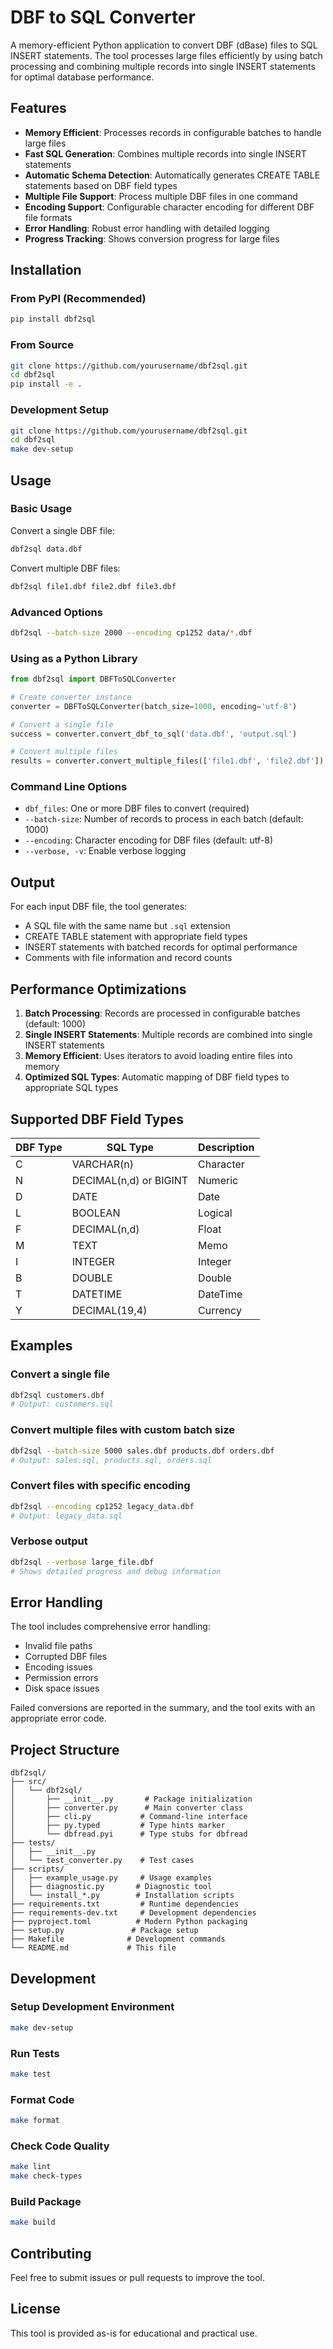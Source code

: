 # DBF to SQL Converter

A memory-efficient Python application to convert DBF (dBase) files to SQL INSERT statements. The tool processes large files efficiently by using batch processing and combining multiple records into single INSERT statements for optimal database performance.

## Features

- **Memory Efficient**: Processes records in configurable batches to handle large files
- **Fast SQL Generation**: Combines multiple records into single INSERT statements
- **Automatic Schema Detection**: Automatically generates CREATE TABLE statements based on DBF field types
- **Multiple File Support**: Process multiple DBF files in one command
- **Encoding Support**: Configurable character encoding for different DBF file formats
- **Error Handling**: Robust error handling with detailed logging
- **Progress Tracking**: Shows conversion progress for large files

## Installation

### From PyPI (Recommended)
```bash
pip install dbf2sql
```

### From Source
```bash
git clone https://github.com/yourusername/dbf2sql.git
cd dbf2sql
pip install -e .
```

### Development Setup
```bash
git clone https://github.com/yourusername/dbf2sql.git
cd dbf2sql
make dev-setup
```

## Usage

### Basic Usage

Convert a single DBF file:
```bash
dbf2sql data.dbf
```

Convert multiple DBF files:
```bash
dbf2sql file1.dbf file2.dbf file3.dbf
```

### Advanced Options

```bash
dbf2sql --batch-size 2000 --encoding cp1252 data/*.dbf
```

### Using as a Python Library

```python
from dbf2sql import DBFToSQLConverter

# Create converter instance
converter = DBFToSQLConverter(batch_size=1000, encoding='utf-8')

# Convert a single file
success = converter.convert_dbf_to_sql('data.dbf', 'output.sql')

# Convert multiple files
results = converter.convert_multiple_files(['file1.dbf', 'file2.dbf'])
```

### Command Line Options

- `dbf_files`: One or more DBF files to convert (required)
- `--batch-size`: Number of records to process in each batch (default: 1000)
- `--encoding`: Character encoding for DBF files (default: utf-8)
- `--verbose, -v`: Enable verbose logging

## Output

For each input DBF file, the tool generates:
- A SQL file with the same name but `.sql` extension
- CREATE TABLE statement with appropriate field types
- INSERT statements with batched records for optimal performance
- Comments with file information and record counts

## Performance Optimizations

1. **Batch Processing**: Records are processed in configurable batches (default: 1000)
2. **Single INSERT Statements**: Multiple records are combined into single INSERT statements
3. **Memory Efficient**: Uses iterators to avoid loading entire files into memory
4. **Optimized SQL Types**: Automatic mapping of DBF field types to appropriate SQL types

## Supported DBF Field Types

| DBF Type | SQL Type | Description |
|----------|----------|-------------|
| C | VARCHAR(n) | Character |
| N | DECIMAL(n,d) or BIGINT | Numeric |
| D | DATE | Date |
| L | BOOLEAN | Logical |
| F | DECIMAL(n,d) | Float |
| M | TEXT | Memo |
| I | INTEGER | Integer |
| B | DOUBLE | Double |
| T | DATETIME | DateTime |
| Y | DECIMAL(19,4) | Currency |

## Examples

### Convert a single file
```bash
dbf2sql customers.dbf
# Output: customers.sql
```

### Convert multiple files with custom batch size
```bash
dbf2sql --batch-size 5000 sales.dbf products.dbf orders.dbf
# Output: sales.sql, products.sql, orders.sql
```

### Convert files with specific encoding
```bash
dbf2sql --encoding cp1252 legacy_data.dbf
# Output: legacy_data.sql
```

### Verbose output
```bash
dbf2sql --verbose large_file.dbf
# Shows detailed progress and debug information
```

## Error Handling

The tool includes comprehensive error handling:
- Invalid file paths
- Corrupted DBF files
- Encoding issues
- Permission errors
- Disk space issues

Failed conversions are reported in the summary, and the tool exits with an appropriate error code.

## Project Structure

```
dbf2sql/
├── src/
│   └── dbf2sql/
│       ├── __init__.py       # Package initialization
│       ├── converter.py      # Main converter class
│       ├── cli.py           # Command-line interface
│       ├── py.typed         # Type hints marker
│       └── dbfread.pyi      # Type stubs for dbfread
├── tests/
│   ├── __init__.py
│   └── test_converter.py    # Test cases
├── scripts/
│   ├── example_usage.py     # Usage examples
│   ├── diagnostic.py       # Diagnostic tool
│   └── install_*.py        # Installation scripts
├── requirements.txt         # Runtime dependencies
├── requirements-dev.txt     # Development dependencies
├── pyproject.toml          # Modern Python packaging
├── setup.py               # Package setup
├── Makefile              # Development commands
└── README.md             # This file
```

## Development

### Setup Development Environment
```bash
make dev-setup
```

### Run Tests
```bash
make test
```

### Format Code
```bash
make format
```

### Check Code Quality
```bash
make lint
make check-types
```

### Build Package
```bash
make build
```

## Contributing

Feel free to submit issues or pull requests to improve the tool.

## License

This tool is provided as-is for educational and practical use.
